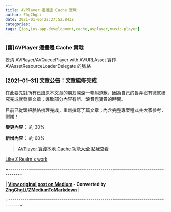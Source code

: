 ```yaml
---
title: AVPlayer 邊播邊 Cache 實戰
author: ZhgChgLi
date: 2021-01-05T22:27:52.843Z
categories: 
tags: [ios,ios-app-development,cache,avplayer,music-player]
---
```


### [舊]AVPlayer 邊播邊 Cache 實戰

摸清 AVPlayer/AVQueuePlayer with AVURLAsset 實作 AVAssetResourceLoaderDelegate 的脈絡
### [2021–01–31] 文章公告：文章編修完成

在此要先對所有已讀原本文章的朋友深深一鞠躬道歉，因為自己的魯莽沒有徹底研究完成就發表文章；導致部分內容有誤、浪費您寶貴的時間。

目前已從頭把脈絡梳理完成，重新撰寫了篇文章；內含完整專案程式共大家參考，謝謝！

**變更內容：** 約 30%

**新增內容：** 約 60%


> [AVPlayer 實踐本地 Cache 功能大全 點我查看](../6ce488898003)

[Like Z Realm's work](https://cdn.embedly.com/widgets/media.html?src=https%3A%2F%2Fbutton.like.co%2Fin%2Fembed%2Fzhgchgli%2Fbutton&display_name=LikeCoin&url=https%3A%2F%2Fbutton.like.co%2Fzhgchgli&image=https%3A%2F%2Fstorage.googleapis.com%2Flikecoin-foundation.appspot.com%2Flikecoin_store_user_zhgchgli_main%3FGoogleAccessId%3Dfirebase-adminsdk-eyzut%2540likecoin-foundation.iam.gserviceaccount.com%26Expires%3D2430432000%26Signature%3DgFRSNto%252BjjxXpRoYyuEMD5Ecm7mLK2uVo1vGz4NinmwLnAK0BGjcfKnItFpt%252BcYurx3wiwKTvrxvU019ruiCeNav7s7QUs5lgDDBc7c6zSVRbgcWhnJoKgReRkRu6Gd93WvGf%252BOdm4FPPgvpaJV9UE7h2MySR6%252B%252F4a%252B4kJCspzCTmLgIewm8W99pSbkX%252BQSlZ4t5Pw22SANS%252BlGl1nBCX48fGg%252Btg0vTghBGrAD2%252FMEXpGNJCdTPx8Gd9urOpqtwV4L1I2e2kYSC4YPDBD6pof1O6fKX%252BI8lGLEYiYP1sthjgf8Y4ZbgQr4Kt%252BRYIicx%252Bg6w3YWTg5zgHxAYhOINXw%253D%253D&key=a19fcc184b9711e1b4764040d3dc5c07&type=text%2Fhtml&schema=like)



+-----------------------------------------------------------------------------------+

| **[View original post on Medium](https://blog.zhgchg.li/avplayer-%E9%82%8A%E6%92%AD%E9%82%8A-cache-%E5%AF%A6%E6%88%B0-ee47f8f1e2d2) - Converted by [ZhgChgLi](https://zhgchg.li)/[ZMediumToMarkdown](https://github.com/ZhgChgLi/ZMediumToMarkdown)** |

+-----------------------------------------------------------------------------------+
